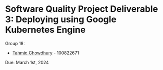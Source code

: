 # Software Quality Project Deliverable 3: Deploying using Google Kubernetes Engine
Group 18:
- [Tahmid Chowdhury](https://github.com/tahmid-chowdhury) - 100822671

Due: March 1st, 2024
